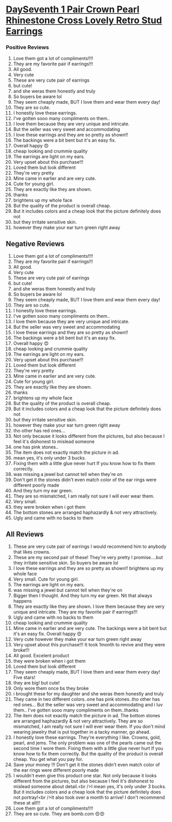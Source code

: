 # [DaySeventh 1 Pair Crown Pearl Rhinestone Cross Lovely Retro Stud Earrings](https://products.checkmycream.com/products/DaySeventh-1-Pair-Crown-Pearl-Rhinestone-Cross-Lovely-Retro-Stud-Earrings.html)

### Positive Reviews

<ol>
      <li>Love them got a lot of compliments!!!!</li>
      <li>They are my favorite pair if earrings!!!</li>
      <li>All good.</li>
      <li>Very cute</li>
      <li>These are very cute pair of earrings</li>
      <li>but cute!</li>
      <li>and she weras them honestly and truly</li>
      <li>So buyers be aware lol</li>
      <li>They seem cheaply made, BUT I love them and wear them every day!</li>
      <li>They are so cute.</li>
      <li>I honestly love these earrings.</li>
      <li>I&#x27;ve gotten sooo many compliments on them..</li>
      <li>I love them because they are very unique and intricate.</li>
      <li>But the seller was very sweet and accommodating</li>
      <li>I love these earrings and they are so pretty as shown!!  </li>
      <li>The backings were a bit bent but it&#x27;s an easy fix.</li>
      <li>Overall happy 😍</li>
      <li>cheap looking and crummie quality</li>
      <li>The earrings are light on my ears.</li>
      <li>Very upset about this purchase!!!</li>
      <li>Loved them but look different</li>
      <li>They&#x27;re very pretty</li>
      <li>Mine came in earlier and are very cute.</li>
      <li>Cute for young girl.</li>
      <li>They are exactly like they are shown.</li>
      <li>thanks</li>
      <li>brightens up my whole face</li>
      <li>But the quality of the product is overall cheap.</li>
      <li>But it includes colors and a cheap look that the picture definitely does not</li>
      <li>but they irritate sensitive skin.</li>
      <li>however they make your ear turn green right away</li>
</ol>


<h2>Negative Reviews</h2>
<ol>
<li> Love them got a lot of compliments!!!!</li>
<li> They are my favorite pair if earrings!!!</li>
<li> All good.</li>
<li> Very cute</li>
<li> These are very cute pair of earrings</li>
<li> but cute!</li>
<li> and she weras them honestly and truly</li>
<li> So buyers be aware lol</li>
<li> They seem cheaply made, BUT I love them and wear them every day!</li>
<li> They are so cute.</li>
<li> I honestly love these earrings.</li>
<li> I&#x27;ve gotten sooo many compliments on them..</li>
<li> I love them because they are very unique and intricate.</li>
<li> But the seller was very sweet and accommodating</li>
<li> I love these earrings and they are so pretty as shown!!  </li>
<li> The backings were a bit bent but it&#x27;s an easy fix.</li>
<li> Overall happy 😍</li>
<li> cheap looking and crummie quality</li>
<li> The earrings are light on my ears.</li>
<li> Very upset about this purchase!!!</li>
<li> Loved them but look different</li>
<li> They&#x27;re very pretty</li>
<li> Mine came in earlier and are very cute.</li>
<li> Cute for young girl.</li>
<li> They are exactly like they are shown.</li>
<li> thanks</li>
<li> brightens up my whole face</li>
<li> But the quality of the product is overall cheap.</li>
<li> But it includes colors and a cheap look that the picture definitely does not</li>
<li> but they irritate sensitive skin.</li>
<li> however they make your ear turn green right away</li>
<li> tho other has red ones...  </li>
<li> Not only because it looks different from the pictures,  but also because I feel it&#x27;s dishonest to mislead someone</li>
<li> one has pink stones..</li>
<li> The item does not exactly match the picture in ad.</li>
<li> mean yes, it&#x27;s only under 3 bucks.</li>
<li> Fixing them with a little glue never hurt If you know how to fix them correctly.</li>
<li> was missing a jewel but cannot tell when they&#x27;re on</li>
<li> Don&#x27;t get it the stones didn&#x27;t even match color of the ear rings were different poorly made</li>
<li> And they turn my ear green.</li>
<li> They are so mismatched, I am really not sure I will ever wear them.</li>
<li> Very small.</li>
<li> they were broken when i got them</li>
<li> The bottom stones are arranged haphazardly &amp; not very attractively.</li>
<li> Ugly and came with no backs to them</li>
</ol>

<h2>All Reviews</h2>

<ol>
    <li> These are very cute pair of earrings I would recommend him to anybody that likes crowns.</li>
    <li> These are my second pair of these! They&#x27;re very pretty I promise....but they irritate sensitive skin. So buyers be aware lol</li>
    <li> I love these earrings and they are so pretty as shown!!  brightens up my whole face</li>
    <li> Very small. Cute for young girl.</li>
    <li> The earrings are light on my ears.</li>
    <li> was missing a jewel but cannot tell when they&#x27;re on</li>
    <li> Bigger then I thought. And they turn my ear green. Nit that always happens</li>
    <li> They are exactly like they are shown. I love them because they are very unique and intricate. They are my favorite pair if earrings!!!</li>
    <li> Ugly and came with no backs to them</li>
    <li> cheap looking and crummie quality</li>
    <li> Mine came in earlier and are very cute. The backings were a bit bent but it&#x27;s an easy fix. Overall happy 😍</li>
    <li> Very cute however they make your ear turn green right away</li>
    <li> Very upset about this purchase!!! It took 1month to revive and they were broke!!!</li>
    <li> All good. Excelent product</li>
    <li> they were broken when i got them</li>
    <li> Loved them but look different</li>
    <li> They seem cheaply made, BUT I love them and wear them every day! Five stars!</li>
    <li> they are big! but cute!</li>
    <li> Only wore them once bs they broke</li>
    <li> i brought these for my daughter and she weras them honestly and truly</li>
    <li> They came in two different colors..one has pink stones..tho other has red ones...  But the seller was very sweet and accommodating and i luv them.. I&#x27;ve gotten sooo many compliments on them..thanks</li>
    <li> The item does not exactly match the picture in ad. The bottom stones are arranged haphazardly &amp; not very attractively. They are so mismatched, I am really not sure I will ever wear them. If you don&#x27;t mind wearing jewelry that is put together in a tacky manner, go ahead.</li>
    <li> I honestly love these earrings. They&#x27;re everything I like. Crowns, gold, pearl, and jems. The only problem was one of the pearls came out the second time I wore them. Fixing them with a little glue never hurt If you know how to fix them correctly. But the quality of the product is overall cheap. You get what you pay for.</li>
    <li> Save your money !!! Don&#x27;t get it the stones didn&#x27;t even match color of the ear rings were different poorly made</li>
    <li> I wouldn&#x27;t even give this product one star. Not only because it looks different from the pictures,  but also because I feel it&#x27;s dishonest to mislead someone about detail.&lt;br /&gt;I mean yes, it&#x27;s only under 3 bucks. But it includes colors and a cheap look that the picture definitely does not portray!&lt;br /&gt;It also took over a month to arrive! I don&#x27;t recommend these at all!!!</li>
    <li> Love them got a lot of compliments!!!!</li>
    <li> They are so cute. They are bomb.com 😍😍</li>
</ol>




